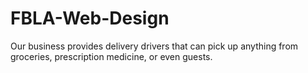 # FBLA-Web-Design

Our business provides delivery drivers that can pick up anything from groceries, prescription medicine, or even guests.